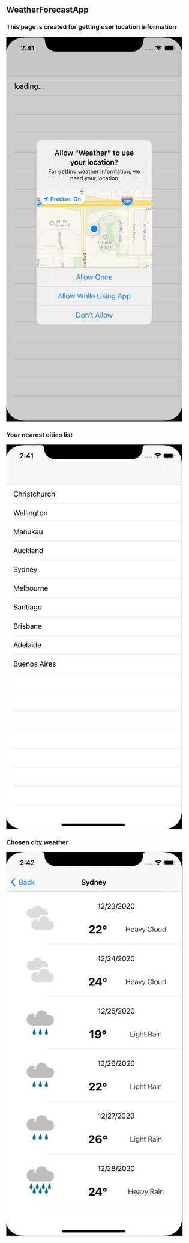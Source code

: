 ## WeatherForecastApp

### This page is created for getting user location information
![GitHub Logo](https://github.com/ZeynepTurnali/WeatherForecastApp/blob/main/AppcentWeatherApp/PageSamples/location.png)

### Your nearest cities list 
![GitHub Logo](https://github.com/ZeynepTurnali/WeatherForecastApp/blob/main/AppcentWeatherApp/PageSamples/nearestCities.png)

### Chosen city weather
![GitHub Logo](https://github.com/ZeynepTurnali/WeatherForecastApp/blob/main/AppcentWeatherApp/PageSamples/cityWeatherDetail.png)
